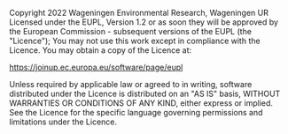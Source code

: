 Copyright 2022 Wageningen Environmental Research, Wageningen UR
Licensed under the EUPL, Version 1.2 or as soon they
will be approved by the European Commission - subsequent
versions of the EUPL (the "Licence");
You may not use this work except in compliance with the
Licence.
You may obtain a copy of the Licence at:
 
https://joinup.ec.europa.eu/software/page/eupl
 
Unless required by applicable law or agreed to in
writing, software distributed under the Licence is
distributed on an "AS IS" basis,
WITHOUT WARRANTIES OR CONDITIONS OF ANY KIND, either
express or implied.
See the Licence for the specific language governing
permissions and limitations under the Licence.


